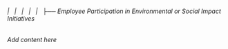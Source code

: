 ###### |   |   |   |   |   ├── Employee Participation in Environmental or Social Impact Initiatives

*Add content here*